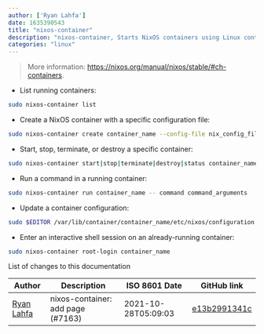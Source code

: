 ```yaml
---
author: ['Ryan Lahfa']
date: 1635390543
title: "nixos-container"
description: "nixos-container, Starts NixOS containers using Linux containers."
categories: "linux"
---
```

> More information: <https://nixos.org/manual/nixos/stable/#ch-containers>.

- List running containers:

```bash
sudo nixos-container list
```

- Create a NixOS container with a specific configuration file:

```bash
sudo nixos-container create container_name --config-file nix_config_file_path
```

- Start, stop, terminate, or destroy a specific container:

```bash
sudo nixos-container start|stop|terminate|destroy|status container_name
```

- Run a command in a running container:

```bash
sudo nixos-container run container_name -- command command_arguments
```

- Update a container configuration:

```bash
sudo $EDITOR /var/lib/container/container_name/etc/nixos/configuration.nix && sudo nixos-container update container_name
```

- Enter an interactive shell session on an already-running container:

```bash
sudo nixos-container root-login container_name
```
List of changes to this documentation


Author | Description | ISO 8601 Date | GitHub link
------|-----|-----|-----
[Ryan Lahfa](mailto:masterancpp@gmail.com) | nixos-container: add page (#7163) | 2021-10-28T05:09:03 | [e13b2991341c](https://github.com/tldr-pages/tldr/commit/e13b2991341c54efa1b0f7c68e107aae1e47e553)

